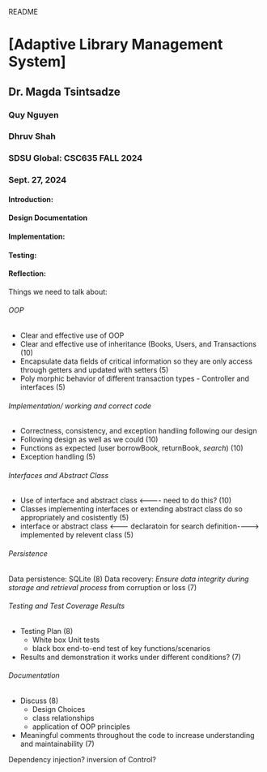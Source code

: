 README
# [Adaptive Library Management System]
## Dr. Magda Tsintsadze
### Quy Nguyen
### Dhruv Shah
### SDSU Global: CSC635 FALL 2024
### Sept. 27, 2024


#### **Introduction:**

#### **Design Documentation**

#### **Implementation:**

#### **Testing:**

#### **Reflection:**


Things we need to talk about:

###### OOP
+ Clear and effective use of OOP 
+ Clear and effective use of inheritance (Books, Users, and Transactions (10)
+ Encapsulate data fields of critical information so they are only access through getters and updated with setters (5)
+ Poly morphic behavior of different transaction types - Controller and interfaces (5)

###### Implementation/ working and correct code
- Correctness, consistency, and exception handling following our design
- Following design as well as we could (10)
- Functions as expected (user borrowBook, returnBook, *search*) (10)
- Exception handling (5)

###### Interfaces and Abstract Class
* Use of interface and abstract class <---- need to do this? (10)
* Classes implementing interfaces or extending abstract class do so appropriately and cosistently (5)
* interface or abstract class <--- declaratoin for search definition----> implemented by relevent class (5)

###### Persistence
Data persistence: SQLite (8)
Data recovery: *Ensure data integrity during storage and retrieval process* from corruption or loss (7)

###### Testing and Test Coverage Results
* Testing Plan (8)
    * White box Unit tests
    * black box end-to-end test of key functions/scenarios
* Results and demonstration it works under different conditions? (7)

###### Documentation
* Discuss (8)
    * Design Choices
    * class relationships
    * application of OOP principles
* Meaningful comments throughout the code to increase understanding and maintainability (7)



Dependency injection?
inversion of Control?